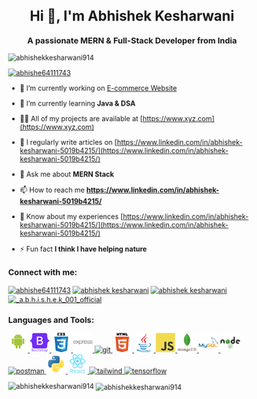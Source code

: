 <h1 align="center">Hi 👋, I'm Abhishek Kesharwani</h1>
<h3 align="center">A passionate MERN & Full-Stack Developer from India</h3>

<p align="left"> <img src="https://komarev.com/ghpvc/?username=abhishekkesharwani914&label=Profile%20views&color=0e75b6&style=flat" alt="abhishekkesharwani914" /> </p>

<p align="left"> <a href="https://twitter.com/abhishe64111743" target="blank"><img src="https://img.shields.io/twitter/follow/abhishe64111743?logo=twitter&style=for-the-badge" alt="abhishe64111743" /></a> </p>

- 🔭 I’m currently working on [E-commerce Website](https://kalakriti-mern.vercel.app/)

- 🌱 I’m currently learning **Java & DSA**

- 👨‍💻 All of my projects are available at [https://www.xyz.com](https://www.xyz.com)

- 📝 I regularly write articles on [https://www.linkedin.com/in/abhishek-kesharwani-5019b4215/](https://www.linkedin.com/in/abhishek-kesharwani-5019b4215/)

- 💬 Ask me about **MERN Stack**

- 📫 How to reach me **https://www.linkedin.com/in/abhishek-kesharwani-5019b4215/**

- 📄 Know about my experiences [https://www.linkedin.com/in/abhishek-kesharwani-5019b4215/](https://www.linkedin.com/in/abhishek-kesharwani-5019b4215/)

- ⚡ Fun fact **I think I have helping nature**

<h3 align="left">Connect with me:</h3>
<p align="left">
<a href="https://twitter.com/abhishe64111743" target="blank"><img align="center" src="https://raw.githubusercontent.com/rahuldkjain/github-profile-readme-generator/master/src/images/icons/Social/twitter.svg" alt="abhishe64111743" height="30" width="40" /></a>
<a href="https://linkedin.com/in/abhishek kesharwani" target="blank"><img align="center" src="https://raw.githubusercontent.com/rahuldkjain/github-profile-readme-generator/master/src/images/icons/Social/linked-in-alt.svg" alt="abhishek kesharwani" height="30" width="40" /></a>
<a href="https://fb.com/abhishek kesharwani" target="blank"><img align="center" src="https://raw.githubusercontent.com/rahuldkjain/github-profile-readme-generator/master/src/images/icons/Social/facebook.svg" alt="abhishek kesharwani" height="30" width="40" /></a>
<a href="https://instagram.com/_a.b.h.i.s.h.e.k_001_official" target="blank"><img align="center" src="https://raw.githubusercontent.com/rahuldkjain/github-profile-readme-generator/master/src/images/icons/Social/instagram.svg" alt="_a.b.h.i.s.h.e.k_001_official" height="30" width="40" /></a>
</p>

<h3 align="left">Languages and Tools:</h3>
<p align="left"> <a href="https://developer.android.com" target="_blank" rel="noreferrer"> <img src="https://raw.githubusercontent.com/devicons/devicon/master/icons/android/android-original-wordmark.svg" alt="android" width="40" height="40"/> </a> <a href="https://getbootstrap.com" target="_blank" rel="noreferrer"> <img src="https://raw.githubusercontent.com/devicons/devicon/master/icons/bootstrap/bootstrap-plain-wordmark.svg" alt="bootstrap" width="40" height="40"/> </a> <a href="https://www.w3schools.com/css/" target="_blank" rel="noreferrer"> <img src="https://raw.githubusercontent.com/devicons/devicon/master/icons/css3/css3-original-wordmark.svg" alt="css3" width="40" height="40"/> </a> <a href="https://expressjs.com" target="_blank" rel="noreferrer"> <img src="https://raw.githubusercontent.com/devicons/devicon/master/icons/express/express-original-wordmark.svg" alt="express" width="40" height="40"/> </a> <a href="https://git-scm.com/" target="_blank" rel="noreferrer"> <img src="https://www.vectorlogo.zone/logos/git-scm/git-scm-icon.svg" alt="git" width="40" height="40"/> </a> <a href="https://www.w3.org/html/" target="_blank" rel="noreferrer"> <img src="https://raw.githubusercontent.com/devicons/devicon/master/icons/html5/html5-original-wordmark.svg" alt="html5" width="40" height="40"/> </a> <a href="https://www.java.com" target="_blank" rel="noreferrer"> <img src="https://raw.githubusercontent.com/devicons/devicon/master/icons/java/java-original.svg" alt="java" width="40" height="40"/> </a> <a href="https://developer.mozilla.org/en-US/docs/Web/JavaScript" target="_blank" rel="noreferrer"> <img src="https://raw.githubusercontent.com/devicons/devicon/master/icons/javascript/javascript-original.svg" alt="javascript" width="40" height="40"/> </a> <a href="https://www.mongodb.com/" target="_blank" rel="noreferrer"> <img src="https://raw.githubusercontent.com/devicons/devicon/master/icons/mongodb/mongodb-original-wordmark.svg" alt="mongodb" width="40" height="40"/> </a> <a href="https://www.mysql.com/" target="_blank" rel="noreferrer"> <img src="https://raw.githubusercontent.com/devicons/devicon/master/icons/mysql/mysql-original-wordmark.svg" alt="mysql" width="40" height="40"/> </a> <a href="https://nodejs.org" target="_blank" rel="noreferrer"> <img src="https://raw.githubusercontent.com/devicons/devicon/master/icons/nodejs/nodejs-original-wordmark.svg" alt="nodejs" width="40" height="40"/> </a> <a href="https://postman.com" target="_blank" rel="noreferrer"> <img src="https://www.vectorlogo.zone/logos/getpostman/getpostman-icon.svg" alt="postman" width="40" height="40"/> </a> <a href="https://www.python.org" target="_blank" rel="noreferrer"> <img src="https://raw.githubusercontent.com/devicons/devicon/master/icons/python/python-original.svg" alt="python" width="40" height="40"/> </a> <a href="https://reactjs.org/" target="_blank" rel="noreferrer"> <img src="https://raw.githubusercontent.com/devicons/devicon/master/icons/react/react-original-wordmark.svg" alt="react" width="40" height="40"/> </a> <a href="https://tailwindcss.com/" target="_blank" rel="noreferrer"> <img src="https://www.vectorlogo.zone/logos/tailwindcss/tailwindcss-icon.svg" alt="tailwind" width="40" height="40"/> </a> <a href="https://www.tensorflow.org" target="_blank" rel="noreferrer"> <img src="https://www.vectorlogo.zone/logos/tensorflow/tensorflow-icon.svg" alt="tensorflow" width="40" height="40"/> </a> </p>

<p><img align="left" src="https://github-readme-stats.vercel.app/api/top-langs?username=abhishekkesharwani914&show_icons=true&locale=en&layout=compact" alt="abhishekkesharwani914" /></p>

<p>&nbsp;<img align="center" src="https://github-readme-stats.vercel.app/api?username=abhishekkesharwani914&show_icons=true&locale=en" alt="abhishekkesharwani914" /></p>
